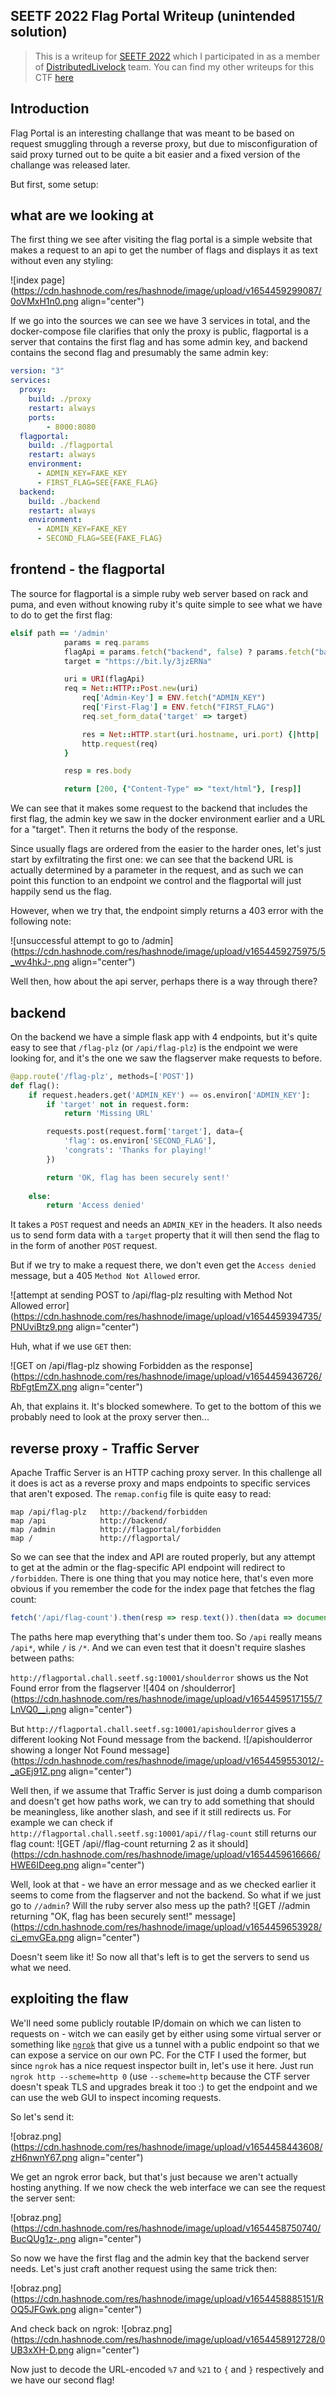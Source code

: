 ## SEETF 2022 Flag Portal Writeup (unintended solution)

> This is a writeup for [SEETF 2022](https://play.seetf.sg/) which I participated in as a member of [DistributedLivelock](https://ctftime.org/team/187094) team. You can find my other writeups for this CTF [here](https://blog.opliko.dev/series/seetf-2022)

## Introduction

Flag Portal is an interesting challange that was meant to be based on request smuggling through a reverse proxy, but due to misconfiguration of said proxy turned out to be quite a bit easier and a fixed version of the challange was released later.

But first, some setup:

## what are we looking at

The first thing we see after visiting the flag portal is a simple website that makes a request to an api to get the number of flags and displays it as text without even any styling:


![index page](https://cdn.hashnode.com/res/hashnode/image/upload/v1654459299087/0oVMxH1n0.png align="center")

If we go into the sources we can see we have 3 services in total, and the docker-compose file clarifies that only the proxy is public, flagportal is a server that contains the first flag and has some admin key, and backend contains the second flag and presumably the same admin key:
```yaml
version: "3"
services:
  proxy:
    build: ./proxy
    restart: always
    ports:
        - 8000:8080
  flagportal:
    build: ./flagportal
    restart: always
    environment:
      - ADMIN_KEY=FAKE_KEY
      - FIRST_FLAG=SEE{FAKE_FLAG}
  backend:
    build: ./backend
    restart: always
    environment:
      - ADMIN_KEY=FAKE_KEY
      - SECOND_FLAG=SEE{FAKE_FLAG}
```

## frontend - the flagportal

The source for flagportal is a simple ruby web server based on rack and puma, and even without knowing ruby it's quite simple to see what we have to do to get the first flag:
```ruby
elsif path == '/admin'
            params = req.params
            flagApi = params.fetch("backend", false) ? params.fetch("backend") : "http://backend/flag-plz"
            target = "https://bit.ly/3jzERNa"

            uri = URI(flagApi)
            req = Net::HTTP::Post.new(uri)
                req['Admin-Key'] = ENV.fetch("ADMIN_KEY")
                req['First-Flag'] = ENV.fetch("FIRST_FLAG")
                req.set_form_data('target' => target)

                res = Net::HTTP.start(uri.hostname, uri.port) {|http|
                http.request(req)
            }

            resp = res.body

            return [200, {"Content-Type" => "text/html"}, [resp]]
```

We can see that it makes some request to the backend that includes the first flag, the admin key we saw in the docker environment earlier and a URL for a "target". Then it returns the body of the response.

Since usually flags are ordered from the easier to the harder ones, let's just start by exfiltrating the first one: we can see that the backend URL is actually determined by a parameter in the request, and as such we can point this function to an endpoint we control and the flagportal will just happily send us the flag.

However, when we try that, the endpoint simply returns a 403 error with the following note:

![unsuccessful attempt to go to /admin](https://cdn.hashnode.com/res/hashnode/image/upload/v1654459275975/5_wv4hkJ-.png align="center")

Well then, how about the api server, perhaps there is a way through there?

## backend

On the backend we have a simple flask app with 4 endpoints, but it's quite easy to see that `/flag-plz` (or `/api/flag-plz`) is the endpoint we were looking for, and it's the one we saw the flagserver make requests to before.

```python
@app.route('/flag-plz', methods=['POST'])
def flag():
    if request.headers.get('ADMIN_KEY') == os.environ['ADMIN_KEY']:
        if 'target' not in request.form:
            return 'Missing URL'

        requests.post(request.form['target'], data={
            'flag': os.environ['SECOND_FLAG'],
            'congrats': 'Thanks for playing!'
        })

        return 'OK, flag has been securely sent!'
            
    else:
        return 'Access denied'
```

It takes a `POST` request and needs an `ADMIN_KEY` in the headers. It also needs us to send form data with a `target` property that it will then send the flag to in the form of another `POST` request. 

But if we try to make a request there, we don't even get the  `Access denied` message, but a 405 `Method Not Allowed` error. 

![attempt at sending POST to /api/flag-plz resulting with Method Not Allowed error](https://cdn.hashnode.com/res/hashnode/image/upload/v1654459394735/PNUviBtz9.png align="center")

Huh, what if we use `GET` then:

![GET on /api/flag-plz showing Forbidden as the response](https://cdn.hashnode.com/res/hashnode/image/upload/v1654459436726/RbFgtEmZX.png align="center")

Ah, that explains it. It's blocked somewhere. To get to the bottom of this we probably need to look at the proxy server then...

## reverse proxy - Traffic Server

Apache Traffic Server is an HTTP caching proxy server. In this challenge all it does is act as a reverse proxy and maps endpoints to specific services that aren't exposed. The `remap.config` file is quite easy to read:
```config
map /api/flag-plz   http://backend/forbidden
map /api            http://backend/
map /admin          http://flagportal/forbidden
map /               http://flagportal/
```

So we can see that the index and API are routed properly, but any attempt to get at the admin or the flag-specific API endpoint will redirect to `/forbidden`.
There is one thing that you may notice here, that's even more obvious if you remember the code for the index page that fetches the flag count:
```js
fetch('/api/flag-count').then(resp => resp.text()).then(data => document.getElementById('count').innerText = data)
```
The paths here map everything that's under them too. So `/api` really means `/api*`, while `/` is `/*`. And we can even test that it doesn't require slashes between paths:

`http://flagportal.chall.seetf.sg:10001/shoulderror` shows us the Not Found error from the flagserver
![404 on /shoulderror](https://cdn.hashnode.com/res/hashnode/image/upload/v1654459517155/7LnVQ0__i.png align="center")


But `http://flagportal.chall.seetf.sg:10001/apishoulderror` gives a different looking Not Found message from the backend.
![/apishoulderror showing a longer Not Found message](https://cdn.hashnode.com/res/hashnode/image/upload/v1654459553012/-_aGEj91Z.png align="center")

Well then, if we assume that Traffic Server is just doing a dumb comparison and doesn't get how paths work, we can try to add something that should be meaningless, like another slash, and see if it still redirects us. For example we can check if `http://flagportal.chall.seetf.sg:10001/api//flag-count` still returns our flag count:
![GET /api//flag-count returning 2 as it should](https://cdn.hashnode.com/res/hashnode/image/upload/v1654459616666/HWE6IDeeg.png align="center")

Well, look at that - we have an error message and as we checked earlier it seems to come from the flagserver and not the backend. So what if we just go to `//admin`? Will the ruby server also mess up the path?
![GET //admin returning "OK, flag has been securely sent!" message](https://cdn.hashnode.com/res/hashnode/image/upload/v1654459653928/ci_emvGEa.png align="center")

Doesn't seem like it! So now all that's left is to get the servers to send us what we need.

## exploiting the flaw

We'll need some publicly routable IP/domain on which we can listen to requests on - witch we can easily get by either using some virtual server or something like [`ngrok`]( https://ngrok.com/) that give us a tunnel with a public endpoint so that we can expose a service on our own PC. For the CTF I used the former, but since `ngrok` has a nice request inspector built in, let's use it here. Just run `ngrok http --scheme=http 0` (use `--scheme=http` because the CTF server doesn't speak TLS and upgrades break it too :) to get the endpoint and we can use the web GUI to inspect incoming requests. 

So let's send it:

![obraz.png](https://cdn.hashnode.com/res/hashnode/image/upload/v1654458443608/zH6nwnY67.png align="center")

We get an ngrok error back, but that's just because we aren't actually hosting anything. If we now check the web interface we can see the request the server sent:

![obraz.png](https://cdn.hashnode.com/res/hashnode/image/upload/v1654458750740/BucQUg1z-.png align="center")

So now we have the first flag and the admin key that the backend server needs. Let's just craft another request using the same trick then:

![obraz.png](https://cdn.hashnode.com/res/hashnode/image/upload/v1654458885151/ROQ5JFGwk.png align="center")

And check back on ngrok:
![obraz.png](https://cdn.hashnode.com/res/hashnode/image/upload/v1654458912728/0UB3xXH-D.png align="center")

Now just to decode the URL-encoded `%7` and `%21` to `{` and `}` respectively and we have our second flag!

